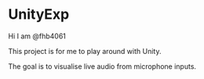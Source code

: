# UnityExp

Hi I am @fhb4061

This project is for me to play around with Unity.

The goal is to visualise live audio from microphone inputs.